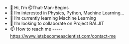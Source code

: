 - 👋 Hi, I’m @That-Man-Begins
- 👀 I’m interested in Physics, Python, Machine Learning...
- 🌱 I’m currently learning Machine Learning
- 💞️ I’m looking to collaborate on Project BALJIT
- 📫 How to reach me ----- https://www.letsbecomeascientist.com/contact-me

<!---
That-Man-Begins/That-Man-Begins is a ✨ special ✨ repository because its `README.md` (this file) appears on your GitHub profile.
You can click the Preview link to take a look at your changes.
--->
